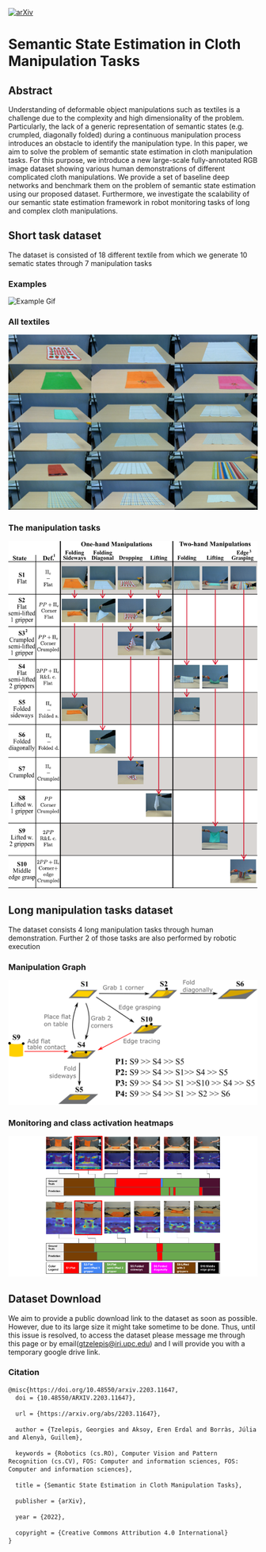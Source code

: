 [![arXiv](https://img.shields.io/badge/arXiv-2203.11647-b31b1b.svg)](https://arxiv.org/abs/2203.11647)
# Semantic State Estimation in Cloth Manipulation Tasks

## Abstract 

Understanding  of deformable object manipulations such as textiles is a challenge due to the complexity and high dimensionality of the problem.
Particularly, the lack of a generic representation of semantic states (e.g. crumpled, diagonally folded) during a continuous manipulation process introduces an obstacle to identify the manipulation type. In this paper, we aim to solve the problem of semantic state estimation in cloth manipulation tasks.
For this purpose, we introduce a new large-scale fully-annotated RGB image dataset showing various human demonstrations of different complicated cloth manipulations. 
We provide a set of baseline deep networks and benchmark them on the problem of semantic state estimation using our proposed dataset.
Furthermore, we investigate the scalability of our semantic state estimation framework in robot monitoring tasks of long and complex cloth manipulations.

## Short task dataset

The dataset is consisted of 18 different textile from which we generate 10 sematic states through 7 manipulation tasks

### Examples 
![Example Gif](/images/datagen_example.gif)


### All textiles
![Alt text](/images/All_textile_object.png "All textile objects")

### The manipulation tasks
![Alt text](/images/States_And_Manipulations.png "States and Manipulations")

## Long manipulation tasks dataset

The dataset consists 4 long manipulation tasks through human demonstration. Further 2 of those tasks are also performed by robotic execution

### Manipulation Graph
![Alt text](/images/Graph_V3.png "Manipulation Graph")

### Monitoring and class activation heatmaps

![Alt text](/images/human_robot.png "Monitoring and Class Activation Heatmaps")

## Dataset Download

We aim to provide a public download link to the dataset as soon as possible.
However, due to its large size it might take sometime to be done. 
Thus, until this issue is resolved, to access the dataset please message me through this page or by email(gtzelepis@iri.upc.edu) and I will provide you with a temporary google drive link.

### Citation

```
@misc{https://doi.org/10.48550/arxiv.2203.11647,
  doi = {10.48550/ARXIV.2203.11647},
  
  url = {https://arxiv.org/abs/2203.11647},
  
  author = {Tzelepis, Georgies and Aksoy, Eren Erdal and Borràs, Júlia and Alenyà, Guillem},
  
  keywords = {Robotics (cs.RO), Computer Vision and Pattern Recognition (cs.CV), FOS: Computer and information sciences, FOS: Computer and information sciences},
  
  title = {Semantic State Estimation in Cloth Manipulation Tasks},
  
  publisher = {arXiv},
  
  year = {2022},
  
  copyright = {Creative Commons Attribution 4.0 International}
}
```
